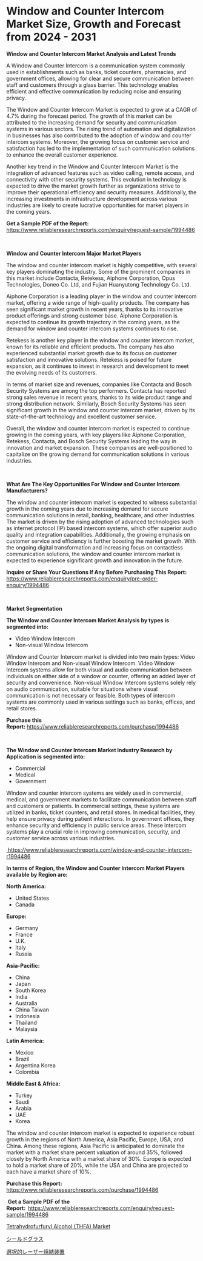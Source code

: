 <p><h1>Window and Counter Intercom Market Size, Growth and Forecast from 2024 - 2031</h1></p><p><strong>Window and Counter Intercom Market Analysis and Latest Trends</strong></p>
<p><p>A Window and Counter Intercom is a communication system commonly used in establishments such as banks, ticket counters, pharmacies, and government offices, allowing for clear and secure communication between staff and customers through a glass barrier. This technology enables efficient and effective communication by reducing noise and ensuring privacy.</p><p>The Window and Counter Intercom Market is expected to grow at a CAGR of 4.7% during the forecast period. The growth of this market can be attributed to the increasing demand for security and communication systems in various sectors. The rising trend of automation and digitalization in businesses has also contributed to the adoption of window and counter intercom systems. Moreover, the growing focus on customer service and satisfaction has led to the implementation of such communication solutions to enhance the overall customer experience.</p><p>Another key trend in the Window and Counter Intercom Market is the integration of advanced features such as video calling, remote access, and connectivity with other security systems. This evolution in technology is expected to drive the market growth further as organizations strive to improve their operational efficiency and security measures. Additionally, the increasing investments in infrastructure development across various industries are likely to create lucrative opportunities for market players in the coming years.</p></p>
<p><strong>Get a Sample PDF of the Report:&nbsp;</strong> <a href="https://www.reliableresearchreports.com/enquiry/request-sample/1994486">https://www.reliableresearchreports.com/enquiry/request-sample/1994486</a></p>
<p>&nbsp;</p>
<p><strong>Window and Counter Intercom Major Market Players</strong></p>
<p><p>The window and counter intercom market is highly competitive, with several key players dominating the industry. Some of the prominent companies in this market include Contacta, Retekess, Aiphone Corporation, Opus Technologies, Doneo Co. Ltd, and Fujian Huanyutong Technology Co. Ltd.</p><p>Aiphone Corporation is a leading player in the window and counter intercom market, offering a wide range of high-quality products. The company has seen significant market growth in recent years, thanks to its innovative product offerings and strong customer base. Aiphone Corporation is expected to continue its growth trajectory in the coming years, as the demand for window and counter intercom systems continues to rise.</p><p>Retekess is another key player in the window and counter intercom market, known for its reliable and efficient products. The company has also experienced substantial market growth due to its focus on customer satisfaction and innovative solutions. Retekess is poised for future expansion, as it continues to invest in research and development to meet the evolving needs of its customers.</p><p>In terms of market size and revenues, companies like Contacta and Bosch Security Systems are among the top performers. Contacta has reported strong sales revenue in recent years, thanks to its wide product range and strong distribution network. Similarly, Bosch Security Systems has seen significant growth in the window and counter intercom market, driven by its state-of-the-art technology and excellent customer service.</p><p>Overall, the window and counter intercom market is expected to continue growing in the coming years, with key players like Aiphone Corporation, Retekess, Contacta, and Bosch Security Systems leading the way in innovation and market expansion. These companies are well-positioned to capitalize on the growing demand for communication solutions in various industries.</p></p>
<p>&nbsp;</p>
<p><strong>What Are The Key Opportunities For Window and Counter Intercom Manufacturers?</strong></p>
<p><p>The window and counter intercom market is expected to witness substantial growth in the coming years due to increasing demand for secure communication solutions in retail, banking, healthcare, and other industries. The market is driven by the rising adoption of advanced technologies such as internet protocol (IP) based intercom systems, which offer superior audio quality and integration capabilities. Additionally, the growing emphasis on customer service and efficiency is further boosting the market growth. With the ongoing digital transformation and increasing focus on contactless communication solutions, the window and counter intercom market is expected to experience significant growth and innovation in the future.</p></p>
<p><strong>Inquire or Share Your Questions If Any Before Purchasing This Report:</strong> <a href="https://www.reliableresearchreports.com/enquiry/pre-order-enquiry/1994486">https://www.reliableresearchreports.com/enquiry/pre-order-enquiry/1994486</a></p>
<p>&nbsp;</p>
<p><strong>Market Segmentation</strong></p>
<p><strong>The Window and Counter Intercom Market Analysis by types is segmented into:</strong></p>
<p><ul><li>Video Window Intercom</li><li>Non-visual Window Intercom</li></ul></p>
<p><p>Window and Counter Intercom market is divided into two main types: Video Window Intercom and Non-visual Window Intercom. Video Window Intercom systems allow for both visual and audio communication between individuals on either side of a window or counter, offering an added layer of security and convenience. Non-visual Window Intercom systems solely rely on audio communication, suitable for situations where visual communication is not necessary or feasible. Both types of intercom systems are commonly used in various settings such as banks, offices, and retail stores.</p></p>
<p><strong>Purchase this Report:&nbsp;</strong><a href="https://www.reliableresearchreports.com/purchase/1994486">https://www.reliableresearchreports.com/purchase/1994486</a></p>
<p>&nbsp;</p>
<p><strong>The Window and Counter Intercom Market Industry Research by Application is segmented into:</strong></p>
<p><ul><li>Commercial</li><li>Medical</li><li>Government</li></ul></p>
<p><p>Window and counter intercom systems are widely used in commercial, medical, and government markets to facilitate communication between staff and customers or patients. In commercial settings, these systems are utilized in banks, ticket counters, and retail stores. In medical facilities, they help ensure privacy during patient interactions. In government offices, they enhance security and efficiency in public service areas. These intercom systems play a crucial role in improving communication, security, and customer service across various industries.</p></p>
<p><a href="https://www.reliableresearchreports.com/window-and-counter-intercom-r1994486">&nbsp;https://www.reliableresearchreports.com/window-and-counter-intercom-r1994486</a></p>
<p><strong>In terms of Region, the Window and Counter Intercom Market Players available by Region are:</strong></p>
<p>
    <p> <strong> North America: </strong>
        <ul>
            <li>United States</li>
            <li>Canada</li>
        </ul>
        </p> 
    <p> <strong> Europe: </strong>
        <ul>
            <li>Germany</li>
            <li>France</li>
            <li>U.K.</li>
            <li>Italy</li>
            <li>Russia</li>
        </ul>
        </p> 
    <p> <strong> Asia-Pacific: </strong>
        <ul>
            <li>China</li>
            <li>Japan</li>
            <li>South Korea</li>
            <li>India</li>
            <li>Australia</li>
            <li>China Taiwan</li>
            <li>Indonesia</li>
            <li>Thailand</li>
            <li>Malaysia</li>
        </ul>
        </p> 
    <p> <strong> Latin America: </strong>
        <ul>
            <li>Mexico</li>
            <li>Brazil</li>
            <li>Argentina Korea</li>
            <li>Colombia</li>
        </ul>
        </p> 
    <p> <strong> Middle East & Africa: </strong>
        <ul>
            <li>Turkey</li>
            <li>Saudi</li>
            <li>Arabia</li>
            <li>UAE</li>
            <li>Korea</li>
        </ul>
    </p>
    </p>
<p><p>The window and counter intercom market is expected to experience robust growth in the regions of North America, Asia Pacific, Europe, USA, and China. Among these regions, Asia Pacific is anticipated to dominate the market with a market share percent valuation of around 35%, followed closely by North America with a market share of 30%. Europe is expected to hold a market share of 20%, while the USA and China are projected to each have a market share of 10%.</p></p>
<p><strong>Purchase this Report: </strong><a href="https://www.reliableresearchreports.com/purchase/1994486">https://www.reliableresearchreports.com/purchase/1994486</a></p>
<p>&nbsp;<strong>Get a Sample PDF of the Report:&nbsp;&nbsp;</strong><a href="https://www.reliableresearchreports.com/enquiry/request-sample/1994486">https://www.reliableresearchreports.com/enquiry/request-sample/1994486</a></p>
<p><strong></strong></p>
<p><p><a href="https://noble-drawer-34c.notion.site/Tetrahydrofurfuryl-Alcohol-THFA-Market-Size-CAGR-Trends-2024-2030-61b44e302476427792559d5f939c33b5">Tetrahydrofurfuryl Alcohol (THFA) Market</a></p><p><a href="https://github.com/MosesSpinka1914/Market-Research-Report-List-1/blob/main/767676445865.md">シールドグラス</a></p><p><a href="https://github.com/RudyBoyer2017/Market-Research-Report-List-1/blob/main/246252145866.md">選択的レーザー焼結装置</a></p></p>